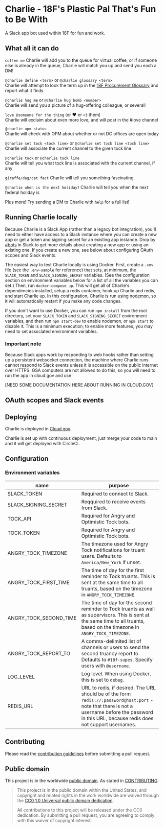 # Charlie - 18F's Plastic Pal That's Fun to Be With

A Slack app bot used within 18F for fun and work.

## What all it can do

`coffee me`
Charlie will add you to the queue for virtual coffee, or if someone else is
already in the queue, Charlie will match you up and send you each a DM!

`@charlie define <term>` or `@charlie glossary <term>`  
Charlie will attempt to look the term up in the
[18F Procurement Glossary](https://github.com/18f/procurement-glossary)
and report what it finds

`@charlie hug me` or `@charlie hug bomb <number>`  
Charlie will send you a picture of a hug-offering colleague, or several!

`love @someone for the thing` (or :heart: or `<3` them)  
Charlie will exclaim about even more love, and will post in the #love channel

`@charlie opm status`  
Charlie will check with OPM about whether or not DC offices are open today

`@charlie set tock <tock line>` or `@charlie set tock line <tock line>`  
Charlie will associate the current channel to the given tock line

`@charlie tock` or `@charlie tock line`  
Charlie will tell you what tock line is associated with the current channel, if any

`giraffe/dag/cat fact`
Charlie will tell you something fascinating.

`@charlie when is the next holiday?`
Charlie will tell you when the next federal holiday is

Plus more! Try sending a DM to Charlie with `help` for a full list!

## Running Charlie locally

Because Charlie is a Slack App (rather than a legacy bot integration), you'll
need to either have access to a Slack instance where you can create a new app or
get a token and signing secret for an existing app instance. Drop by
[#bots](https://app.slack.com/client/T025AQGAN/C02FPFGBG) in Slack to get more
details about creating a new app or using an existing one. If you create a new
one, see below about configuring OAuth scopes and Slack events.

The easiest way to test Charlie locally is using Docker. First, create a `.env`
file (see the `.env-sample` for reference) that sets, at minimum, the
`SLACK_TOKEN` and `SLACK_SIGNING_SECRET` variables. (See the configuration
section on environment variables below for a list of all the variables you can
set.) Then, run `docker-compose up`. This will get all of Charlie's dependencies
installed, setup a redis container, hook up Charlie and redis, and start
Charlie up. In this configuration, Charlie is run using
[nodemon](https://npm.im/nodemon), so it will automatically restart if you make
any code changes.

If you don't want to use Docker, you can run `npm install` from the root
directory, set your `SLACK_TOKEN` and `SLACK_SIGNING_SECRET` environment
variables, and then run `npm start-dev` to enable nodemon, or `npm start` to
disable it. This is a minimum execution; to enable more features, you may need
to set associated environment variables.

### Important note

Because Slack apps work by responding to web hooks rather than setting up a
persistent websocket connection, the machine where Charlie runs cannot respond
to Slack events unless it is accessible on the public internet over HTTPS. GSA
computers are not allowed to do this, so you will need to run the app in
cloud.gov and use

[NEED SOME DOCUMENTATION HERE ABOUT RUNNING IN CLOUD.GOV]

## OAuth scopes and Slack events

## Deploying

Charlie is deployed in [Cloud.gov](https://cloud.gov/).

Charlie is set up with continuous deployment, just merge your code to main and
it will get deployed with CircleCI.

## Configuration

### Environment variables

| name                   | purpose                                                                                                                                                                                              |
| ---------------------- | ---------------------------------------------------------------------------------------------------------------------------------------------------------------------------------------------------- |
| SLACK_TOKEN            | Required to connect to Slack.                                                                                                                                                                        |
| SLACK_SIGNING_SECRET   | Reqquired to receive events from Slack.                                                                                                                                                              |
| TOCK_API               | Required for Angry and Optimistic Tock bots.                                                                                                                                                         |
| TOCK_TOKEN             | Required for Angry and Optimistic Tock bots.                                                                                                                                                         |
| ANGRY_TOCK_TIMEZONE    | The timezone used for Angry Tock notifications for truant users. Defaults to `America/New_York` if unset.                                                                                            |
| ANGRY_TOCK_FIRST_TIME  | The time of day for the first reminder to Tock truants. This is sent at the same time to all truants, based on the timezone in `ANGRY_TOCK_TIMEZONE`.                                                |
| ANGRY_TOCK_SECOND_TIME | The time of day for the second reminder to Tock truants as well as supervisors. This is sent at the same time to all truants, based on the timezone in `ANGRY_TOCK_TIMEZONE`.                        |
| ANGRY_TOCK_REPORT_TO   | A comma-delimited list of channels or users to send the second truancy report to. Defaults to `#18f-supes`. Specify users with `@username`.                                                          |
| LOG_LEVEL              | Log level. When using Docker, this is set to `debug`.                                                                                                                                                |
| REDIS_URL              | URL to redis, if desired. The URL should be of the form `redis://:password@host:port` - note that there is not a username before the password in this URL, because redis does not support usernames. |

## Contributing

Please read the [contribution guidelines](CONTRIBUTING.md) before submitting a
pull request.

## Public domain

This project is in the worldwide [public domain](LICENSE.md). As stated in [CONTRIBUTING](CONTRIBUTING.md):

> This project is in the public domain within the United States, and copyright and related
> rights in the work worldwide are waived through the
> [CC0 1.0 Universal public domain dedication](https://creativecommons.org/publicdomain/zero/1.0/).
>
> All contributions to this project will be released under the CC0 dedication. By submitting a pull
> request, you are agreeing to comply with this waiver of copyright interest.
